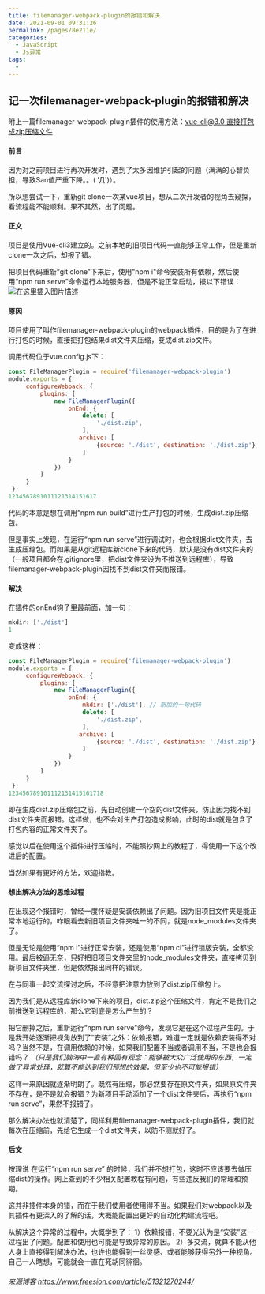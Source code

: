 ```yaml
---
title: filemanager-webpack-plugin的报错和解决
date: 2021-09-01 09:31:26
permalink: /pages/8e211e/
categories:
  - JavaScript
  - Js异常
tags:
  - 
---
```

## 记一次filemanager-webpack-plugin的报错和解决



附上一篇filemanager-webpack-plugin插件的使用方法：[vue-cli@3.0 直接打包成zip压缩文件](https://www.cnblogs.com/xiaozhu-zhu/p/11946892.html)

#### 前言

因为对之前项目进行再次开发时，遇到了太多因维护引起的问题（满满的心智负担，导致San值严重下降。。( ′Д`)）。

所以想尝试一下，重新git clone一次某vue项目，想从二次开发者的视角去窥探，看流程能不能顺利。果不其然，出了问题。

#### 正文

项目是使用Vue-cli3建立的。之前本地的旧项目代码一直能够正常工作，但是重新clone一次之后，却报了错。

把项目代码重新“git clone”下来后，使用"npm i"命令安装所有依赖，然后使用“npm run serve”命令运行本地服务器，但是不能正常启动，报以下错误：
![在这里插入图片描述](https://www.freesion.com/images/83/d754a09a1cad49b230640d1ddcc1eb4b.png)

#### 原因

项目使用了叫作filemanager-webpack-plugin的webpack插件，目的是为了在进行打包的时候，直接把打包结果dist文件夹压缩，变成dist.zip文件。

调用代码位于vue.config.js下：

```javascript
const FileManagerPlugin = require('filemanager-webpack-plugin')
module.exports = {
     configureWebpack: {  
         plugins: [
             new FileManagerPlugin({  
                 onEnd: {
                     delete: [   
                         './dist.zip',
                     ],
                    archive: [ 
                         {source: './dist', destination: './dist.zip'},
                     ]
                 }
             })
         ]
     }
 };
1234567891011121314151617
```

代码的本意是想在调用“npm run build”进行生产打包的时候，生成dist.zip压缩包。

但是事实上发现，在运行“npm run serve”进行调试时，也会根据dist文件夹，去生成压缩包。而如果是从git远程库新clone下来的代码，默认是没有dist文件夹的（一般项目都会在.gitignore里，把dist文件夹设为不推送到远程库），导致filemanager-webpack-plugin因找不到dist文件夹而报错。

#### 解决

在插件的onEnd钩子里最前面，加一句：

```javascript
mkdir: ['./dist']
1
```

变成这样：

```javascript
const FileManagerPlugin = require('filemanager-webpack-plugin')
module.exports = {
     configureWebpack: {  
         plugins: [
             new FileManagerPlugin({  
                 onEnd: {
                     mkdir: ['./dist'], // 新加的一句代码
                     delete: [   
                         './dist.zip',
                     ],
                    archive: [ 
                         {source: './dist', destination: './dist.zip'},
                     ]
                 }
             })
         ]
     }
 };
123456789101112131415161718
```

即在生成dist.zip压缩包之前，先自动创建一个空的dist文件夹，防止因为找不到dist文件夹而报错。这样做，也不会对生产打包造成影响，此时的dist就是包含了打包内容的正常文件夹了。

感觉以后在使用这个插件进行压缩时，不能照抄网上的教程了，得使用一下这个改进后的配置。

当然如果有更好的方法，欢迎指教。

#### 想出解决方法的思维过程

在出现这个报错时，曾经一度怀疑是安装依赖出了问题。因为旧项目文件夹是能正常本地运行的，咋眼看去新旧项目文件夹唯一的不同，就是node_modules文件夹了。

但是无论是使用“npm i”进行正常安装，还是使用“npm ci”进行锁版安装，全都没用。最后被逼无奈，只好把旧项目文件夹里的node_modules文件夹，直接拷贝到新项目文件夹里，但是依然报出同样的错误。

在与同事一起交流探讨之后，不经意把注意力放到了dist.zip压缩包上。

因为我们是从远程库新clone下来的项目，dist.zip这个压缩文件，肯定不是我们之前推送到远程库的，那么它到底是怎么产生的？

把它删掉之后，重新运行“npm run serve”命令，发现它是在这个过程产生的。于是我开始逐渐把视角放到了“安装”之外：依赖报错，难道一定就是依赖安装得不对吗？当然不是，在调用依赖的时候，如果我们配置不当或者调用不当，不是也会报错吗？
*（只是我们脑海中一直有种固有观念：能够被大众广泛使用的东西，一定做了异常处理，就算不能达到我们预想的效果，但至少也不可能报错）*

这样一来原因就逐渐明朗了。既然有压缩，那必然要存在原文件夹，如果原文件夹不存在，是不是就会报错？为新项目手动添加了一个dist文件夹后，再执行“npm run serve”，果然不报错了。

那么解决办法也就清楚了，同样利用filemanager-webpack-plugin插件，我们就每次在压缩前，先给它生成一个dist文件夹，以防不测就好了。

#### 后文

按理说 在运行“npm run serve” 的时候，我们并不想打包，这时不应该要去做压缩dist的操作。网上查到的不少相关配置教程有问题，有些违反我们的常理和预期。

这并非插件本身的错，而在于我们使用者使用得不当。如果我们对webpack以及其插件有更深入的了解的话，大概能配置出更好的自动化构建流程吧。

从解决这个异常的过程中，大概学到了：
1）依赖报错，不要光认为是“安装”这一过程出了问题。配置和使用也可能是导致异常的原因。
2）多交流，就算不能从他人身上直接得到解决办法，也许也能得到一丝灵感、或者能够获得另外一种视角。自己一人瞎想，可能就会一直在死胡同徘徊。

###### 来源博客 https://www.freesion.com/article/51321270244/
